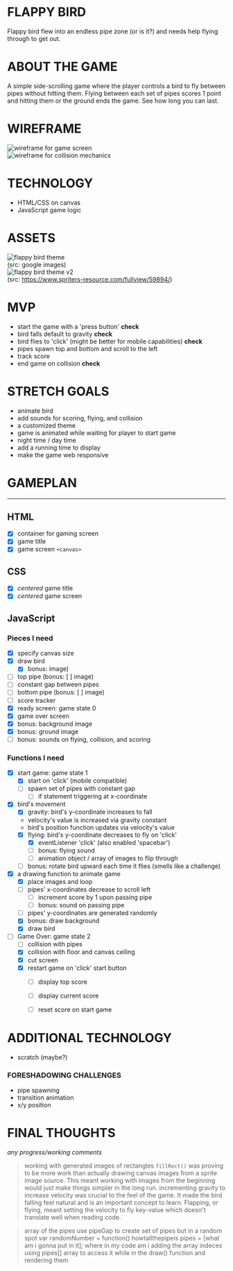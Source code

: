 # FLAPPY BIRD
Flappy bird flew into an endless pipe zone (or is it?) and needs help flying through to get out.  

# ABOUT THE GAME
A simple side-scrolling game where the player controls a bird to fly between pipes without hitting them.  Flying between each set of pipes scores 1 point and hitting them or the ground ends the game.  See how long you can last.  


# WIREFRAME  
![wireframe for game screen](/img/001-wireframe.png "Game Screen")  
![wireframe for collision mechanics](/img/002-wireframe.png "Collision Mechanics")

# TECHNOLOGY
 * HTML/CSS on canvas
 * JavaScript  game logic

# ASSETS
![flappy bird theme](/img/og-theme.png)  
(src: google images)  
![flappy bird theme v2](/img/og-theme-2.png)  
(src: https://www.spriters-resource.com/fullview/59894/)  

# MVP
 * start the game with a 'press button' **check**
 * bird falls default to gravity **check**
 * bird flies to 'click' (might be better for mobile capabilities) **check**
 * pipes spawn top and bottom and scroll to the left
 * track score
 * end game on collision **check**

# STRETCH GOALS
 * animate bird
 * add sounds for scoring, flying, and collision
 * a customized theme
 * game is animated while waiting for player to start game
 * night time / day time
 * add a running time to display
 * make the game web responsive

# GAMEPLAN
---
## HTML
 - [X] container for gaming screen
 - [X] game title
 - [X] game screen `<canvas>`

## CSS
 - [X] *centered* game title
 - [X] *centered* game screen

## JavaScript
### Pieces I need
 - [X] specify canvas size
 - [X] draw bird 
      - [X] bonus: image)
 - [ ] top pipe (bonus: [ ] image)
 - [ ] constant gap between pipes
 - [ ] bottom pipe (bonus: [ ] image)
 - [ ] score tracker
 - [X] ready screen: game state 0
 - [X] game over screen
 - [X] bonus: background image
 - [X] bonus: ground image
 - [ ] bonus: sounds on flying, collision, and scoring
### Functions I need
 - [X] start game: game state 1
    - [X] start on 'click' (mobile compatible)
    - [ ] spawn set of pipes with constant gap
      - [ ] if statement triggering at x-coordinate
 - [X] bird's movement
    - [X] gravity: bird's y-coordinate increases to fall  
     * velocity's value is increased via gravity constant
     * bird's position function updates via velocity's value
    - [X] flying: bird's y-coordinate decreases to fly on 'click'
        - [X] eventListener 'click' (also enabled 'spacebar')
        - [ ] bonus: flying sound
        - [ ] animation object / array of images to flip through
    - [ ] bonus: rotate bird upward each time it flies (smells like a challenge)
 - [X] a drawing function to animate game
   - [X] place images and loop
    - [ ] pipes' x-coordinates decrease to scroll left
        - [ ] increment score by 1 upon passing pipe
        - [ ] bonus: sound on passing pipe
    - [ ] pipes' y-coordinates are generated randomly
    - [X] bonus: draw background
    - [X] draw bird
 - [ ] Game Over: game state 2
    - [ ] collision with pipes
    - [X] collision with floor and canvas ceiling
    - [X] cut screen
    - [X] restart game on 'click' start button
        - [ ] display top score
        - [ ] display current score
        - [ ] reset score on start game


# ADDITIONAL TECHNOLOGY
 * scratch (maybe?)

### FORESHADOWING CHALLENGES
 * pipe spawning 
 * transition animation
 * x/y position

# FINAL THOUGHTS
*any progress/working comments*
> working with generated images of rectangles `fillRect()` was proving to be more work than actually drawing canvas images from a sprite image source.  This meant working with images from the beginning would just make things simpler in the long run.
> incrementing gravity to increase velocity was crucial to the feel of the game.  It made the bird falling feel natural and is an important concept to learn.  Flapping, or flying, meant setting the velocity to fly key-value which doesn't translate well when reading code.

> array of the pipes
> use pipeGap to create set of pipes but in a random spot
> var randomNumber = function() howtallthepipeis 
> pipes = [what am i gonna put in it];   where in my code am i adding the array indeces
> using pipes[] array to access it while in the draw() function and rendering them